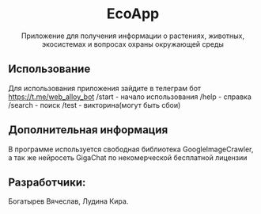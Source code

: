 <div align="center">
  <h1>EcoApp</h1>
  <p>Приложение для получения информации о растениях, животных, экосистемах и вопросах охраны окружающей среды</p>
</div>

## Использование
Для использования приложения зайдите в телеграм бот https://t.me/web_alloy_bot
/start - начало использования
/help - справка
/search - поиск
/test - викторина(могут быть сбои)

## Дополнительная информация
В программе используется свободная библиотека GoogleImageCrawler, а так же нейросеть GigaChat по некомерческой бесплатной лицензии
## Разработчики:
Богатырев Вячеслав, Лудина Кира.
